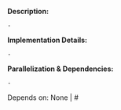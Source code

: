 **Description:**

    - 

**Implementation Details:**

    -

**Parallelization & Dependencies:**

    -

Depends on: None | #